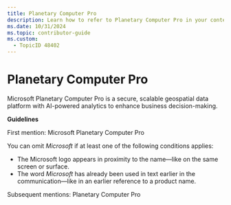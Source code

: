 ```yaml
---
title: Planetary Computer Pro
description: Learn how to refer to Planetary Computer Pro in your content.
ms.date: 10/31/2024
ms.topic: contributor-guide
ms.custom:
  - TopicID 48402
---
```



# Planetary Computer Pro

Microsoft Planetary Computer Pro is a secure, scalable geospatial data platform with AI-powered analytics to enhance business decision-making.

**Guidelines**

First mention: Microsoft Planetary Computer Pro

You can omit *Microsoft* if at least one of the following conditions applies:

- The Microsoft logo appears in proximity to the name—like on the same screen or surface.
- The word *Microsoft* has already been used in text earlier in the communication—like in an earlier reference to a product name.

Subsequent mentions: Planetary Computer Pro
